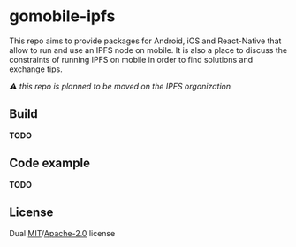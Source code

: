 # gomobile-ipfs

This repo aims to provide packages for Android, iOS and React-Native that allow to run and use an IPFS node on mobile. It is also a place to discuss the constraints of running IPFS on mobile in order to find solutions and exchange tips.

_:warning: this repo is planned to be moved on the IPFS organization_

## Build

**TODO**

## Code example

**TODO**

## License

Dual [MIT](./LICENSE-MIT)/[Apache-2.0](./LICENSE-APACHE) license
